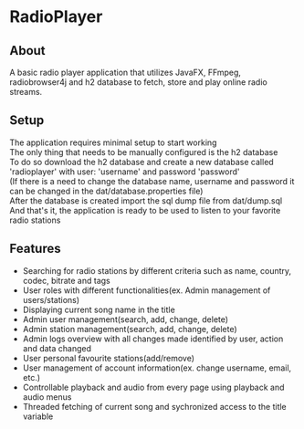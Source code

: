 # RadioPlayer
## About
A basic radio player application that utilizes JavaFX, FFmpeg, radiobrowser4j and h2 database to fetch, store and play online radio streams.
## Setup
The application requires minimal setup to start working<br/>
The only thing that needs to be manually configured is the h2 database<br/>
To do so download the h2 database and create a new database called 'radioplayer' with user: 'username' and password 'password'<br/>
(If there is a need to change the database name, username and password it can be changed in the dat/database.properties file)<br/>
After the database is created import the sql dump file from dat/dump.sql<br/>
And that's it, the application is ready to be used to listen to your favorite radio stations
## Features
* Searching for radio stations by different criteria such as name, country, codec, bitrate and tags
* User roles with different functionalities(ex. Admin management of users/stations)
* Displaying current song name in the title
* Admin user management(search, add, change, delete)
* Admin station management(search, add, change, delete)
* Admin logs overview with all changes made identified by user, action and data changed
* User personal favourite stations(add/remove)
* User management of account information(ex. change username, email, etc.)
* Controllable playback and audio from every page using playback and audio menus
* Threaded fetching of current song and sychronized access to the title variable
